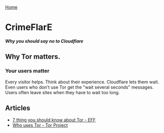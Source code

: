 [Home](../README_short.md)

# CrimeFlarE
***Why you should say no to Cloudflare***

## Why Tor matters.
### Your users matter
Every visitor helps. Think about their experience. Cloudflare lets them wait.
Even users who don't use Tor get the "wait several seconds" messages. Users
often leave sites when they have to wait too long.

## Articles
- [7 thing you should know about Tor - EFF](https://www.eff.org/deeplinks/2014/07/7-things-you-should-know-about-tor)
- [Who uses Tor - Tor Project](https://www.torproject.org/about/torusers.html.en)
